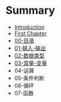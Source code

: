 # Summary

* [Introduction](README.md)
* [First Chapter](chapter1.md)
* [00-目录](mu-lu.md)
* [01-输入-输出](shu-ru-shu-chu.md)
* [02-数据类型](02shu-ju-lei-xing.md)
* [03-常量-变量](chang-liang-bian-liang.md)
* 04-运算
* 05-条件判断
* 06-循环
* 07-函数

